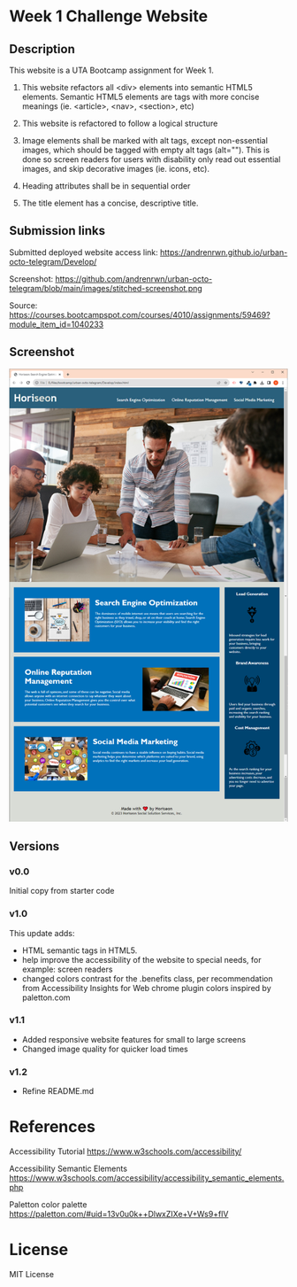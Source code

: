 # Week 1 Challenge Website

## Description
This website is a UTA Bootcamp assignment for Week 1.

1. This website refactors all &lt;div&gt; elements into semantic HTML5 elements.
   Semantic HTML5 elements are tags with more concise meanings (ie. &lt;article&gt;, &lt;nav&gt;, &lt;section&gt;, etc)

2. This website is refactored to follow a logical structure

3. Image elements shall be marked with alt tags, except non-essential images, which should be tagged with empty alt tags (alt="").
   This is done so screen readers for users with disability only read out essential images, and skip decorative images (ie. icons, etc).

4. Heading attributes shall be in sequential order

5. The title element has a concise, descriptive title.


## Submission links
Submitted deployed website access link:
https://andrenrwn.github.io/urban-octo-telegram/Develop/

Screenshot:
https://github.com/andrenrwn/urban-octo-telegram/blob/main/images/stitched-screenshot.png

Source:
https://courses.bootcampspot.com/courses/4010/assignments/59469?module_item_id=1040233

## Screenshot

![Horiseon website screenshot](./images/stitched-screenshot.png "Horiseon website screenshot")

## Versions

### v0.0

Initial copy from starter code

### v1.0

This update adds:
- HTML semantic tags in HTML5.
- help improve the accessibility of the website to special needs, for example: screen readers
- changed colors contrast for the .benefits class, per recommendation from Accessibility Insights for Web chrome plugin
  colors inspired by paletton.com

### v1.1

- Added responsive website features for small to large screens
- Changed image quality for quicker load times

### v1.2

- Refine README.md

# References

Accessibility Tutorial
https://www.w3schools.com/accessibility/

Accessibility Semantic Elements
https://www.w3schools.com/accessibility/accessibility_semantic_elements.php

Paletton color palette
https://paletton.com/#uid=13v0u0k++DlwxZIXe+V+Ws9+flV

# License

MIT License
